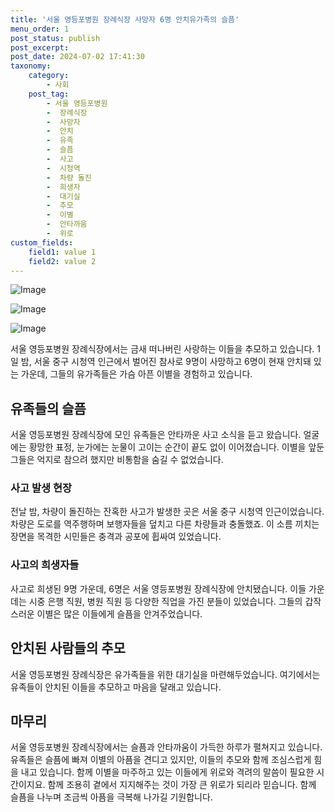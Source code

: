 ```yaml
---
title: '서울 영등포병원 장례식장 사망자 6명 안치유가족의 슬픔'
menu_order: 1
post_status: publish
post_excerpt: 
post_date: 2024-07-02 17:41:30
taxonomy:
    category:
        - 사회
    post_tag:
        - 서울 영등포병원
        -  장례식장
        -  사망자
        -  안치
        -  유족
        -  슬픔
        -  사고
        -  시청역
        -  차량 돌진
        -  희생자
        -  대기실
        -  추모
        -  이별
        -  안타까움
        -  위로
custom_fields:
    field1: value 1
    field2: value 2
---
```


![Image](https://imgnews.pstatic.net/image/015/2024/07/02/0005004534_001_20240702134713162.jpg?type=w647)

![Image](https://imgnews.pstatic.net/image/015/2024/07/02/0005004534_002_20240702134713206.jpg?type=w647)

![Image](https://imgnews.pstatic.net/image/015/2024/07/02/0005004534_003_20240702134713239.jpg?type=w647)

서울 영등포병원 장례식장에서는 금새 떠나버린 사랑하는 이들을 추모하고 있습니다. 1일 밤, 서울 중구 시청역 인근에서 벌어진 참사로 9명이 사망하고 6명이 현재 안치돼 있는 가운데, 그들의 유가족들은 가슴 아픈 이별을 경험하고 있습니다.
## 유족들의 슬픔
서울 영등포병원 장례식장에 모인 유족들은 안타까운 사고 소식을 듣고 왔습니다. 얼굴에는 황망한 표정, 눈가에는 눈물이 고이는 순간이 끝도 없이 이어졌습니다. 이별을 앞둔 그들은 억지로 참으려 했지만 비통함을 숨길 수 없었습니다. 
### 사고 발생 현장
전날 밤, 차량이 돌진하는 잔혹한 사고가 발생한 곳은 서울 중구 시청역 인근이었습니다. 차량은 도로를 역주행하며 보행자들을 덮치고 다른 차량들과 충돌했죠. 이 소름 끼치는 장면을 목격한 시민들은 충격과 공포에 휩싸여 있었습니다.
### 사고의 희생자들
사고로 희생된 9명 가운데, 6명은 서울 영등포병원 장례식장에 안치됐습니다. 이들 가운데는 시중 은행 직원, 병원 직원 등 다양한 직업을 가진 분들이 있었습니다. 그들의 갑작스러운 이별은 많은 이들에게 슬픔을 안겨주었습니다.
## 안치된 사람들의 추모
서울 영등포병원 장례식장은 유가족들을 위한 대기실을 마련해두었습니다. 여기에서는 유족들이 안치된 이들을 추모하고 마음을 달래고 있습니다. 
## 마무리
서울 영등포병원 장례식장에서는 슬픔과 안타까움이 가득한 하루가 펼쳐지고 있습니다. 유족들은 슬픔에 빠져 이별의 아픔을 견디고 있지만, 이들의 추모와 함께 조심스럽게 힘을 내고 있습니다. 함께 이별을 마주하고 있는 이들에게 위로와 격려의 말씀이 필요한 시간이지요. 함께 조용히 곁에서 지지해주는 것이 가장 큰 위로가 되리라 믿습니다. 함께 슬픔을 나누며 조금씩 아픔을 극복해 나가길 기원합니다.
